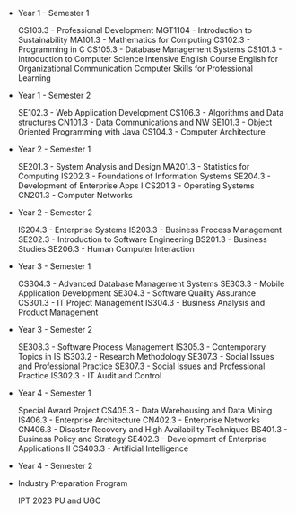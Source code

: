 - Year 1 - Semester 1
    
    CS103.3 - Professional Development
    MGT1104 - Introduction to Sustainability
    MA101.3 - Mathematics for Computing
    CS102.3 - Programming in C
    CS105.3 - Database Management Systems
    CS101.3 - Introduction to Computer Science
    Intensive English Course
    English for Organizational Communication
    Computer Skills for Professional Learning
    
- Year 1 - Semester 2
    
    SE102.3 - Web Application Development
    CS106.3 - Algorithms and Data structures
    CN101.3 - Data Communications and NW
    SE101.3 - Object Oriented Programming with Java
    CS104.3 - Computer Architecture

- Year 2 - Semester 1
    
    SE201.3 - System Analysis and Design
	MA201.3 - Statistics for Computing
	IS202.3 - Foundations of Information Systems
    SE204.3 - Development of Enterprise Apps I
    CS201.3 - Operating Systems
    CN201.3 - Computer Networks
	
- Year 2 - Semester 2
    
    IS204.3 - Enterprise Systems
    IS203.3 - Business Process Management
    SE202.3 - Introduction to Software Engineering
    BS201.3 - Business Studies
    SE206.3 - Human Computer Interaction

- Year 3 - Semester 1
    
    CS304.3 - Advanced Database Management Systems
    SE303.3 - Mobile Application Development
    SE304.3 - Software Quality Assurance
    CS301.3 - IT Project Management
    IS304.3 - Business Analysis and Product Management
    
- Year 3 - Semester 2
    
    SE308.3 - Software Process Management
    IS305.3 - Contemporary Topics in IS
    IS303.2 - Research Methodology
    SE307.3 - Social Issues and Professional Practice
    SE307.3 - Social Issues and Professional Practice
    IS302.3 - IT Audit and Control
     

- Year 4 - Semester 1
    
    Special Award Project
    CS405.3 - Data Warehousing and Data Mining
    IS406.3 - Enterprise Architecture
    CN402.3 - Enterprise Networks
    CN406.3 - Disaster Recovery and High Availability Techniques
    BS401.3 - Business Policy and Strategy
    SE402.3 - Development of Enterprise Applications II
    CS403.3 - Artificial Intelligence
	
- Year 4 - Semester 2
	
	

- Industry Preparation Program
    
    IPT 2023 PU and UGC
    
